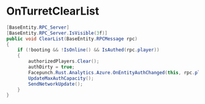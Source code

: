 <Badge type="danger" text="Carbon Compatible"/><Badge type="warning" text="Oxide Compatible"/>
# OnTurretClearList
```csharp
[BaseEntity.RPC_Server]
[BaseEntity.RPC_Server.IsVisible(3f)]
public void ClearList(BaseEntity.RPCMessage rpc)
{
	if (!booting && !IsOnline() && IsAuthed(rpc.player))
	{
		authorizedPlayers.Clear();
		authDirty = true;
		Facepunch.Rust.Analytics.Azure.OnEntityAuthChanged(this, rpc.player, System.Linq.Enumerable.Select(authorizedPlayers, (ProtoBuf.PlayerNameID x) => x.userid), "clear", rpc.player.userID);
		UpdateMaxAuthCapacity();
		SendNetworkUpdate();
	}
}

```
